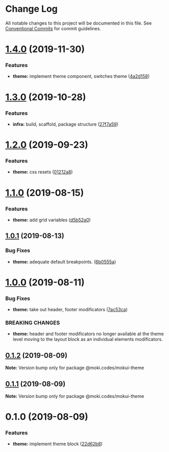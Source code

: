 # Change Log

All notable changes to this project will be documented in this file.
See [Conventional Commits](https://conventionalcommits.org) for commit guidelines.

# [1.4.0](https://github.com/moki/mokui/compare/@moki.codes/mokui-theme@1.3.0...@moki.codes/mokui-theme@1.4.0) (2019-11-30)


### Features

* **theme:** implement theme component, switches theme ([4a2d158](https://github.com/moki/mokui/commit/4a2d15894a6e1a3fceb8844768de65f3a8bd3474))





# [1.3.0](https://github.com/moki/mokui/compare/@moki.codes/mokui-theme@1.2.0...@moki.codes/mokui-theme@1.3.0) (2019-10-28)


### Features

* **infra:** build, scaffold, package structure ([27f7a59](https://github.com/moki/mokui/commit/27f7a59))





# [1.2.0](https://github.com/moki/mokui/compare/@moki.codes/mokui-theme@1.1.0...@moki.codes/mokui-theme@1.2.0) (2019-09-23)


### Features

* **theme:** css resets ([01212a8](https://github.com/moki/mokui/commit/01212a8))





# [1.1.0](https://github.com/moki/mokui/compare/@moki.codes/mokui-theme@1.0.1...@moki.codes/mokui-theme@1.1.0) (2019-08-15)


### Features

* **theme:** add grid variables ([d5b52a0](https://github.com/moki/mokui/commit/d5b52a0))





## [1.0.1](https://github.com/moki/mokui/compare/@moki.codes/mokui-theme@1.0.0...@moki.codes/mokui-theme@1.0.1) (2019-08-13)


### Bug Fixes

* **theme:** adequate default breakpoints. ([6b0555a](https://github.com/moki/mokui/commit/6b0555a))





# [1.0.0](https://github.com/moki/mokui/compare/@moki.codes/mokui-theme@0.1.2...@moki.codes/mokui-theme@1.0.0) (2019-08-11)


### Bug Fixes

* **theme:** take out header, footer modificators ([7ac53ca](https://github.com/moki/mokui/commit/7ac53ca))


### BREAKING CHANGES

* **theme:** header and footer modificators no longer available
at the theme level moving to the layout block as an individual
elements modificators.





## [0.1.2](https://github.com/moki/mokui/compare/@moki.codes/mokui-theme@0.1.1...@moki.codes/mokui-theme@0.1.2) (2019-08-09)

**Note:** Version bump only for package @moki.codes/mokui-theme





## [0.1.1](https://github.com/moki/mokui/compare/@moki.codes/mokui-theme@0.1.0...@moki.codes/mokui-theme@0.1.1) (2019-08-09)

**Note:** Version bump only for package @moki.codes/mokui-theme





# 0.1.0 (2019-08-09)


### Features

* **theme:** implement theme block ([22d62b8](https://github.com/moki/mokui/commit/22d62b8))
